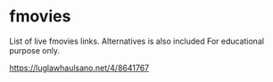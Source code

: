 # fmovies
List of live fmovies links.
Alternatives is also included
For educational purpose only.

https://luglawhaulsano.net/4/8641767
